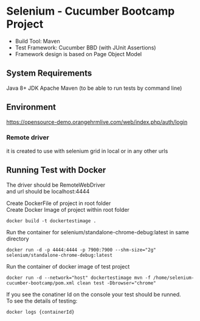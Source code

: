 # Selenium - Cucumber Bootcamp Project

- Build Tool: Maven
- Test Framework: Cucumber BBD (with JUnit Assertions)
- Framework design is based on Page Object Model

## System Requirements
Java 8+ JDK
Apache Maven (to be able to run tests by command line)

## Environment
https://opensource-demo.orangehrmlive.com/web/index.php/auth/login



### Remote driver
it is created to use with selenium grid in local or in any other urls




## Running Test with Docker

The driver should be RemoteWebDriver  
and url should be localhost:4444

Create DockerFile of project in root folder  
Create Docker Image of project within root folder
```
docker build -t dockertestimage .
```

Run the container for selenium/standalone-chrome-debug:latest in same directory  
```
docker run -d -p 4444:4444 -p 7900:7900 --shm-size="2g" selenium/standalone-chrome-debug:latest
```
Run the container of docker image of test project  
```
docker run -d --network="host" dockertestimage mvn -f /home/selenium-cucumber-bootcamp/pom.xml clean test -Dbrowser="chrome"
```

If you see the conatiner Id on the console your test should be runned.  
To see the details of testing:
```
docker logs {containerId}
```

